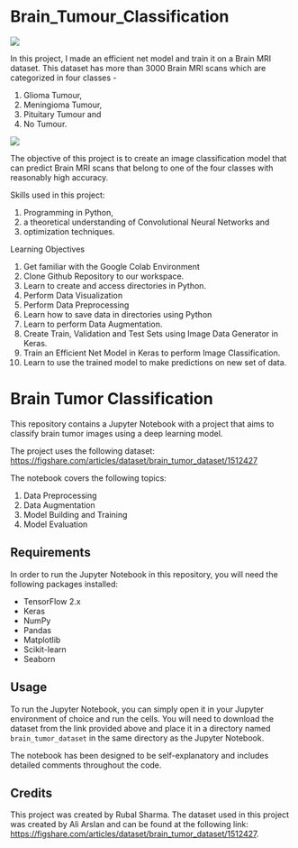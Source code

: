 # Brain_Tumour_Classification
<div>
  <img src="https://cdn-prod.medicalnewstoday.com/content/images/articles/321/321809/illustration-of-brain-tumor.jpg">
</div>

In this project, I made an efficient net model and train it on a Brain MRI dataset. This dataset has more than 3000 Brain MRI scans which are categorized in four classes - 
1.	Glioma Tumour, 
2.	Meningioma Tumour, 
3.	Pituitary Tumour and 
4.	No Tumour. 

<div>
  <img src="https://lh3.googleusercontent.com/proxy/wBkpQIkCsDY3QsJeAS8JfvFwx1o4zAoKAET0_htiY5VkmCusdGODS61cdCNR9xgT3-i6mj7OjawZBY0JQ2_yTveIqDiGEnrSEj8">
</div>

The objective of this project is to create an image classification model that can predict Brain MRI scans that belong to one of the four classes with reasonably high accuracy. 

Skills used in this project: 

1.	Programming in Python, 
2.	a theoretical understanding of Convolutional Neural Networks and 
3.	optimization techniques.

Learning Objectives

1.	Get familiar with the Google Colab Environment
2.	Clone Github Repository to our workspace.
3.	Learn to create and access directories in Python.
4.	Perform Data Visualization
5.	Perform Data Preprocessing
6.	Learn how to save data in directories using Python
7.	Learn to perform Data Augmentation.
8.	Create Train, Validation and Test Sets using Image Data Generator in Keras.
9.	Train an Efficient Net Model in Keras to perform Image Classification.
10.	Learn to use the trained model to make predictions on new set of data.

<h1>Brain Tumor Classification</h1>
<p>This repository contains a Jupyter Notebook with a project that aims to classify brain tumor images using a deep learning model.</p>

<p>The project uses the following dataset: <a href="https://figshare.com/articles/dataset/brain_tumor_dataset/1512427">https://figshare.com/articles/dataset/brain_tumor_dataset/1512427</a></p>

<p>The notebook covers the following topics:</p>

<ol>
	<li>Data Preprocessing</li>
	<li>Data Augmentation</li>
	<li>Model Building and Training</li>
	<li>Model Evaluation</li>
</ol>

<h2>Requirements</h2>

<p>In order to run the Jupyter Notebook in this repository, you will need the following packages installed:</p>

<ul>
	<li>TensorFlow 2.x</li>
	<li>Keras</li>
	<li>NumPy</li>
	<li>Pandas</li>
	<li>Matplotlib</li>
	<li>Scikit-learn</li>
	<li>Seaborn</li>
</ul>

<h2>Usage</h2>

<p>To run the Jupyter Notebook, you can simply open it in your Jupyter environment of choice and run the cells. You will need to download the dataset from the link provided above and place it in a directory named <code>brain_tumor_dataset</code> in the same directory as the Jupyter Notebook.</p>

<p>The notebook has been designed to be self-explanatory and includes detailed comments throughout the code.</p>

<h2>Credits</h2>

<p>This project was created by Rubal Sharma. The dataset used in this project was created by Ali Arslan and can be found at the following link: <a href="https://figshare.com/articles/dataset/brain_tumor_dataset/1512427">https://figshare.com/articles/dataset/brain_tumor_dataset/1512427</a>.</p>
